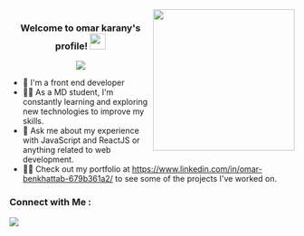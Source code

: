 <img width="250" align="right" src="https://c.tenor.com/_DOBjnGspYAAAAAM/code-coding.gif">
<h3 align="center">
  Welcome to omar karany's profile!
  <img src="https://media.giphy.com/media/hvRJCLFzcasrR4ia7z/giphy.gif" width="28">
</h3>

<!-- Typing SVG by DenverCoder1 - https://github.com/DenverCoder1/readme-typing-svg -->
<p align="center">
  <a href="https://github.com/DenverCoder1/readme-typing-svg"><img src="https://readme-typing-svg.herokuapp.com/?lines=front-end%20web%20developer;Always%20learning%20new%20things&font=Fira%20Code&center=true&width=440&height=45&color=f75c7e&vCenter=true&size=22"></a>
</p> 

- 🏢 I'm a front end developer
- 👨‍💻 As a MD student, I'm constantly learning and exploring new technologies to improve my skills.
- 💬 Ask me about my experience with JavaScript and ReactJS or anything related to web development.
- 👨‍💻 Check out my portfolio at https://www.linkedin.com/in/omar-benkhattab-679b361a2/ to see some of the projects I've worked on.


### Connect with Me :

<a href="https://linkedin.com/in/omar-benkhattab-679b361a2/" target="_blank"><img src="https://img.shields.io/badge/-omar%20benkhattab-0077B5?style=for-the-badge&logo=Linkedin&logoColor=white"/></a>

